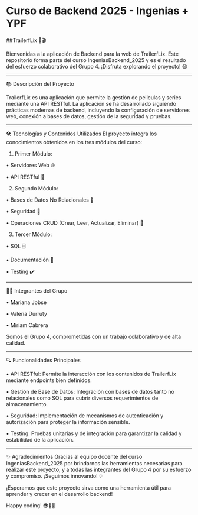 # Curso de Backend 2025 - Ingenias + YPF

##TrailerfLix 🚀🎬

Bienvenidas a la aplicación de Backend para la web de TrailerfLix. Este repositorio forma parte del curso IngeniasBackend_2025 y es el resultado del esfuerzo colaborativo del Grupo 4. ¡Disfruta explorando el proyecto! 😄

---
📚 Descripción del Proyecto

TrailerfLix es una aplicación que permite la gestión de peliculas y series mediante una API RESTful. La aplicación se ha desarrollado siguiendo prácticas modernas de backend, incluyendo la configuración de servidores web, conexión a bases de datos, gestión de la seguridad y pruebas.

---

🛠️ Tecnologías y Contenidos Utilizados
El proyecto integra los conocimientos obtenidos en los tres módulos del curso:

1. Primer Módulo:

  • Servidores Web 🌐

  • API RESTful 🔄

2. Segundo Módulo:

  • Bases de Datos No Relacionales 📂
  
  • Seguridad 🔐
  
  • Operaciones CRUD (Crear, Leer, Actualizar, Eliminar) 📝  

3. Tercer Módulo:

  • SQL 🗄️
  
  • Documentación 📖
  
  • Testing ✔️
  
---

👩‍💻 Integrantes del Grupo

  • Mariana Jobse
  
  • Valeria Durruty
  
  • Miriam Cabrera

Somos el Grupo 4, comprometidas con un trabajo colaborativo y de alta calidad.

---

🔍 Funcionalidades Principales

• API RESTful: 
Permite la interacción con los contenidos de TrailerfLix mediante endpoints bien definidos.

• Gestión de Base de Datos:
Integración con bases de datos tanto no relacionales como SQL para cubrir diversos requerimientos de almacenamiento.

• Seguridad:
Implementación de mecanismos de autenticación y autorización para proteger la información sensible.

• Testing:
Pruebas unitarias y de integración para garantizar la calidad y estabilidad de la aplicación.

---

✨ Agradecimientos
Gracias al equipo docente del curso IngeniasBackend_2025 por brindarnos las herramientas necesarias para realizar este proyecto, y a todas las integrantes del Grupo 4 por su esfuerzo y compromiso. ¡Seguimos innovando! 💡

¡Esperamos que este proyecto sirva como una herramienta útil para aprender y crecer en el desarrollo backend!

Happy coding! 😎👩‍💻


